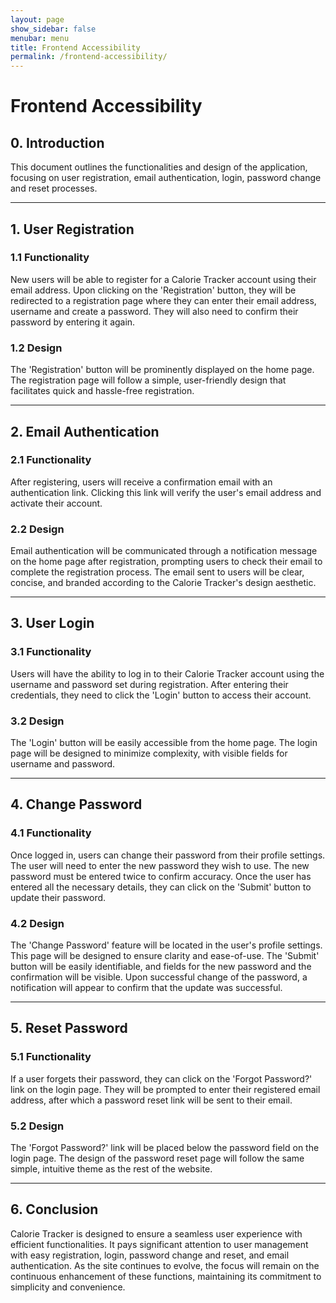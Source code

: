 ```yaml
---
layout: page
show_sidebar: false
menubar: menu
title: Frontend Accessibility
permalink: /frontend-accessibility/
---
```


# Frontend Accessibility

## 0. Introduction 
This document outlines the functionalities and design of the application, focusing on user registration, email authentication, login, password change and reset processes.

---

## 1. User Registration
### 1.1 Functionality
New users will be able to register for a Calorie Tracker account using their email address. Upon clicking on the 'Registration' button, they will be redirected to a registration page where they can enter their email address, username and create a password. They will also need to confirm their password by entering it again.

### 1.2 Design
The 'Registration' button will be prominently displayed on the home page. The registration page will follow a simple, user-friendly design that facilitates quick and hassle-free registration.

---

## 2. Email Authentication

### 2.1 Functionality

After registering, users will receive a confirmation email with an authentication link. Clicking this link will verify the user's email address and activate their account.

### 2.2 Design

Email authentication will be communicated through a notification message on the home page after registration, prompting users to check their email to complete the registration process. The email sent to users will be clear, concise, and branded according to the Calorie Tracker's design aesthetic.

---

## 3. User Login
### 3.1 Functionality
Users will have the ability to log in to their Calorie Tracker account using the username and password set during registration. After entering their credentials, they need to click the 'Login' button to access their account.

### 3.2 Design
The 'Login' button will be easily accessible from the home page. The login page will be designed to minimize complexity, with visible fields for username and password.

---

## 4. Change Password

### 4.1 Functionality

Once logged in, users can change their password from their profile settings. The user will need to enter the new password they wish to use. The new password must be entered twice to confirm accuracy. Once the user has entered all the necessary details, they can click on the 'Submit' button to update their password.

### 4.2 Design

The 'Change Password' feature will be located in the user's profile settings. This page will be designed to ensure clarity and ease-of-use. The 'Submit' button will be easily identifiable, and fields for the new password and the confirmation will be visible. Upon successful change of the password, a notification will appear to confirm that the update was successful.

---

## 5. Reset Password
### 5.1 Functionality
If a user forgets their password, they can click on the 'Forgot Password?' link on the login page. They will be prompted to enter their registered email address, after which a password reset link will be sent to their email.

### 5.2 Design
The 'Forgot Password?' link will be placed below the password field on the login page. The design of the password reset page will follow the same simple, intuitive theme as the rest of the website.

---

## 6. Conclusion
Calorie Tracker is designed to ensure a seamless user experience with efficient functionalities. It pays significant attention to user management with easy registration, login, password change and reset, and email authentication. As the site continues to evolve, the focus will remain on the continuous enhancement of these functions, maintaining its commitment to simplicity and convenience.
